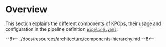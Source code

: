 # Overview

This section explains the different components of KPOps, their usage and configuration in the pipeline
definition [`pipeline.yaml`](../../../resources/pipeline-components/pipeline.md).

--8<--
./docs/resources/architecture/components-hierarchy.md
--8<--
